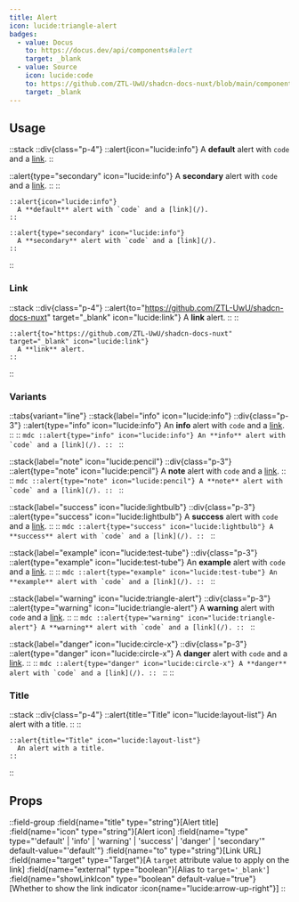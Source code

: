```yaml
---
title: Alert
icon: lucide:triangle-alert
badges:
  - value: Docus
    to: https://docus.dev/api/components#alert
    target: _blank
  - value: Source
    icon: lucide:code
    to: https://github.com/ZTL-UwU/shadcn-docs-nuxt/blob/main/components/content/Alert.vue
    target: _blank
---
```


## Usage

::stack
  ::div{class="p-4"}
  ::alert{icon="lucide:info"}
    A **default** alert with `code` and a [link](/).
  ::

  ::alert{type="secondary" icon="lucide:info"}
    A **secondary** alert with `code` and a [link](/).
  ::
  ::
  ```mdc
  ::alert{icon="lucide:info"}
    A **default** alert with `code` and a [link](/).
  ::

  ::alert{type="secondary" icon="lucide:info"}
    A **secondary** alert with `code` and a [link](/).
  ::
  ```
::

### Link

::stack
  ::div{class="p-4"}
  ::alert{to="https://github.com/ZTL-UwU/shadcn-docs-nuxt" target="_blank" icon="lucide:link"}
    A **link** alert.
  ::
  ::
  ```mdc
  ::alert{to="https://github.com/ZTL-UwU/shadcn-docs-nuxt" target="_blank" icon="lucide:link"}
    A **link** alert.
  ::
  ```
::

### Variants

::tabs{variant="line"}
  ::stack{label="info" icon="lucide:info"}
    ::div{class="p-3"}
    ::alert{type="info" icon="lucide:info"}
      An **info** alert with `code` and a [link](/).
    ::
    ::
    ```mdc
    ::alert{type="info" icon="lucide:info"}
      An **info** alert with `code` and a [link](/).
    ::
    ```
  ::

  ::stack{label="note" icon="lucide:pencil"}
    ::div{class="p-3"}
    ::alert{type="note" icon="lucide:pencil"}
      A **note** alert with `code` and a [link](/).
    ::
    ::
    ```mdc
    ::alert{type="note" icon="lucide:pencil"}
      A **note** alert with `code` and a [link](/).
    ::
    ```
  ::

  ::stack{label="success" icon="lucide:lightbulb"}
    ::div{class="p-3"}
    ::alert{type="success" icon="lucide:lightbulb"}
      A **success** alert with `code` and a [link](/).
    ::
    ::
    ```mdc
    ::alert{type="success" icon="lucide:lightbulb"}
      A **success** alert with `code` and a [link](/).
    ::
    ```
  ::

  ::stack{label="example" icon="lucide:test-tube"}
    ::div{class="p-3"}
    ::alert{type="example" icon="lucide:test-tube"}
      An **example** alert with `code` and a [link](/).
    ::
    ::
    ```mdc
    ::alert{type="example" icon="lucide:test-tube"}
      An **example** alert with `code` and a [link](/).
    ::
    ```
  ::

  ::stack{label="warning" icon="lucide:triangle-alert"}
    ::div{class="p-3"}
    ::alert{type="warning" icon="lucide:triangle-alert"}
      A **warning** alert with `code` and a [link](/).
    ::
    ::
    ```mdc
    ::alert{type="warning" icon="lucide:triangle-alert"}
      A **warning** alert with `code` and a [link](/).
    ::
    ```
  ::

  ::stack{label="danger" icon="lucide:circle-x"}
    ::div{class="p-3"}
    ::alert{type="danger" icon="lucide:circle-x"}
      A **danger** alert with `code` and a [link](/).
    ::
    ::
    ```mdc
    ::alert{type="danger" icon="lucide:circle-x"}
      A **danger** alert with `code` and a [link](/).
    ::
    ```
  ::
::

### Title

::stack
  ::div{class="p-4"}
  ::alert{title="Title" icon="lucide:layout-list"}
    An alert with a title.
  ::
  ::
  ```mdc
  ::alert{title="Title" icon="lucide:layout-list"}
    An alert with a title.
  ::
  ```
::

## Props

::field-group
  :field{name="title" type="string"}[Alert title]
  :field{name="icon" type="string"}[Alert icon]
  :field{name="type" type="'default' | 'info' | 'warning' | 'success' | 'danger' | 'secondary'" default-value="'default'"}
  :field{name="to" type="string"}[Link URL]
  :field{name="target" type="Target"}[A `target` attribute value to apply on the link]
  :field{name="external" type="boolean"}[Alias to `target='_blank'`]
  :field{name="showLinkIcon" type="boolean" default-value="true"}[Whether to show the link indicator :icon{name="lucide:arrow-up-right"}]
::
